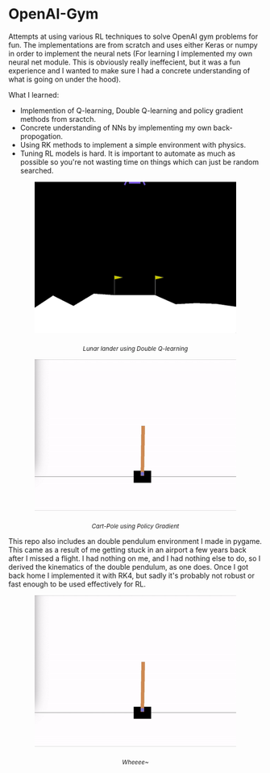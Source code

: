 # OpenAI-Gym

Attempts at using various RL techniques to solve OpenAI gym problems for fun. The implementations are from scratch and uses either Keras or numpy in order to implement the neural nets (For learning I implemented my own neural net module. This is obviously really ineffecient, but it was a fun experience and I wanted to make sure I had a concrete understanding of what is going on under the hood).

What I learned:
 * Implemention of Q-learning, Double Q-learning and policy gradient methods from sractch.
 * Concrete understanding of NNs by implementing my own back-propogation.
 * Using RK methods to implement a simple environment with physics.
 * Tuning RL models is hard. It is important to automate as much as possible so you're not wasting time on things which can just be random searched.


<p align="center">
  <img width="400" height="300" src="lunar_lander_land.gif">
</p>

<p align="center"><i> <sub>Lunar lander using Double Q-learning</sub></i> </p>



<p align="center">
  <img width="400" height="300" src="cartpole.gif">
</p>

<p align="center"><i> <sub>Cart-Pole using Policy Gradient</sub></i> </p>



This repo also includes an double pendulum environment I made in pygame. This came as a result of me getting stuck in an airport a few years back after I missed a flight. I had nothing on me, and I had nothing else to do, so I derived the kinematics of the double pendulum, as one does. Once I got back home I implemented it with RK4, but sadly it's probably not robust or fast enough to be used effectively for RL.


<p align="center">
  <img width="400" height="300" src="cartpole.gif">
</p>

<p align="center"><i> <sub>Wheeee~</sub></i> </p>
